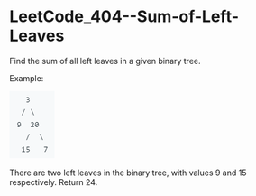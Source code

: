 # LeetCode_404--Sum-of-Left-Leaves

Find the sum of all left leaves in a given binary tree.

Example:

![image](https://github.com/eric82714/LeetCode_404--Sum-of-Left-Leaves/blob/master/image/example.PNG)

There are two left leaves in the binary tree, with values 9 and 15 respectively. Return 24.
